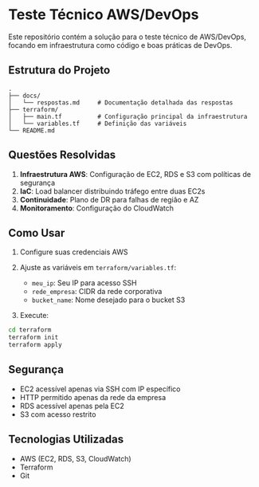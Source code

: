 # Teste Técnico AWS/DevOps

Este repositório contém a solução para o teste técnico de AWS/DevOps, focando em infraestrutura como código e boas práticas de DevOps.

## Estrutura do Projeto

```
.
├── docs/
│   └── respostas.md     # Documentação detalhada das respostas
├── terraform/
│   ├── main.tf          # Configuração principal da infraestrutura
│   └── variables.tf     # Definição das variáveis
└── README.md
```

## Questões Resolvidas

1. **Infraestrutura AWS**: Configuração de EC2, RDS e S3 com políticas de segurança
2. **IaC**: Load balancer distribuindo tráfego entre duas EC2s
3. **Continuidade**: Plano de DR para falhas de região e AZ
4. **Monitoramento**: Configuração do CloudWatch

## Como Usar

1. Configure suas credenciais AWS
2. Ajuste as variáveis em `terraform/variables.tf`:
   - `meu_ip`: Seu IP para acesso SSH
   - `rede_empresa`: CIDR da rede corporativa
   - `bucket_name`: Nome desejado para o bucket S3

3. Execute:
```bash
cd terraform
terraform init
terraform apply
```

## Segurança

- EC2 acessível apenas via SSH com IP específico
- HTTP permitido apenas da rede da empresa
- RDS acessível apenas pela EC2
- S3 com acesso restrito

## Tecnologias Utilizadas

- AWS (EC2, RDS, S3, CloudWatch)
- Terraform
- Git
